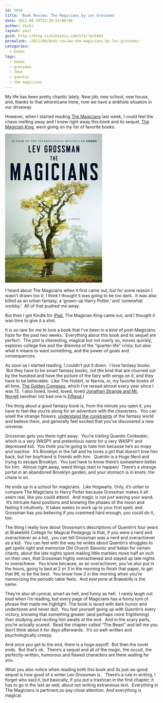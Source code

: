 ```yaml
---
id: 5664
title: 'Book Review: The Magicians by Lev Grossman'
date: 2011-08-29T22:29:21+00:00
author: Vicki
layout: post
guid: http://blog.vickiboykis.com/wlb/?p=5664
permalink: /2011/08/book-review-the-magicians-by-lev-grossman/
categories:
  - books
tags:
  - books
  - grossman
  - Jews
  - quentin
  - the magicians
---
```

My life has been pretty chaotic lately. New job, new school, new house, and, thanks to that whoreicane Irene, now we have a sinkhole situation in our driveway.

However, when I started reading <a href="http://www.amazon.com/Magicians-Novel-Lev-Grossman/dp/0670020559" target="_blank">The Magicians</a> last week, I could feel the chaos melting away and I knew right away this book and its sequel, <a href="http://www.amazon.com/gp/product/0670022314/ref=pd_lpo_k2_dp_sr_2?pf_rd_p=486539851&pf_rd_s=lpo-top-stripe-1&pf_rd_t=201&pf_rd_i=0670020559&pf_rd_m=ATVPDKIKX0DER&pf_rd_r=1RVG0FJV1BK9XT0J00JH" target="_blank">The Magician King</a>, were going on my list of favorite books.

<p style="text-align: left;">
  <a href="https://raw.githubusercontent.com/veekaybee/wlb/gh-pages/assets/images/2011/08/Cover_TheMagicians.jpg"><img class="aligncenter size-full wp-image-5665" title="Cover_TheMagicians" src="https://raw.githubusercontent.com/veekaybee/wlb/gh-pages/assets/images/2011/08/Cover_TheMagicians.jpg" alt="" width="319" height="489" /></a>
</p>

<p style="text-align: left;">
  I heard about The Magicians when it first came out, but for some reason I wasn&#8217;t drawn too it; I think I thought it was going to be too dark.  It was also billed as an urban fantasy, a &#8216;grown-up Harry Potter,&#8217; and &#8216;somewhat snobby.&#8217;  All of that pushed me away.
</p>

<p style="text-align: left;">
  But then I got Kindle for <a href="http://blog.vickiboykis.com/wlb/2011/08/02/the-great-news-im-getting-an-ipad-the-terrible-news-im-getting-an-ipad/" target="_blank">iPad</a>, The Magician King came out, and I thought it was time to give it a shot.
</p>

<p style="text-align: left;">
  It is so rare for me to love a book that I&#8217;ve been in a kind of post-Magicians haze for the past two weeks.  Everything about this book and its sequel are perfect.  The plot is interesting, magical but not overly so, moves quickly, explores college live and the dilemma of the &#8220;quarter-life&#8221; crisis, but also what it means to want something, and the power of goals and consequences.
</p>

<p style="text-align: left;">
  As soon as I started reading, I couldn&#8217;t put it down.  I love fantasy books.  But they have to be smart fantasy books, not the kind that are churned out by the hundred and have the picture of the fairy with wings on it, and they have to be believable.  Like The Hobbit, or Narnia, or, my favorite books of all time, <a href="http://www.amazon.com/Golden-Compass-Dark-Materials-Book/dp/0345413350" target="_blank">The Golden Compass</a>, which I&#8217;ve reread almost every year since I was 13.  I also loved, loved, loved, loved <a href="http://www.amazon.com/Jonathan-Strange-Mr-Norrell-Novel/dp/0765356155/ref=sr_1_1?s=books&ie=UTF8&qid=1314669226&sr=1-1" target="_blank">Jonathan Strange and Mr. Norrell</a> (another not bad one is <a href="http://www.goodreads.com/book/show/6276214-elfland" target="_blank">Elfland</a>.)
</p>

<p style="text-align: left;">
  The thing about a good fantasy book is, from the minute you open it, you have to feel like you&#8217;re along for an adventure with the characters.  You can smell the strange flowers, <a href="http://fantasy.fictionfactor.com/articles/fantasyrules.html" target="_blank">understand the constraints</a> of the fantasy world and believe them, and generally feel excited that you&#8217;ve discovered a new universe.
</p>

<p style="text-align: left;">
  Grossman gets you there right away.  You&#8217;re trailing Quentin Coldwater, which is a very WASPY and pretentious name for a very WASPY and depressed kid.  You think you&#8217;re going to hate him because he&#8217;s so mopy and inactive.  It&#8217;s Brooklyn in the fall and he loves a girl that doesn&#8217;t love him back, but her boyfriend is friends with him.  Quentin is a Huge Nerd and trying to escape Brooklyn.  You just have to know there&#8217;s somewhere better for him.  Almost right away, weird things start to happen/  There&#8217;s a strange portal in an abandoned Brooklyn garden, and your stomach is in knots: the chase is on.
</p>

<p style="text-align: left;">
  He ends up in a school for magicians.  Like Hogwarts. Only, it&#8217;s unfair to compare The Magicians to Harry Potter because Grossman makes it all seem real, like you could attend.  And magic is not just waving your wand.  It&#8217;s intricate hand positions and knowing the phases of the moon and feeling it intuitively.  It takes weeks to work up to your first spell, and Grossman has you believing if you crammed hard enough, you could do it, too.
</p>

<p style="text-align: left;">
  The thing I really love about Grossman&#8217;s descriptions of Quentin&#8217;s four years at Brakebills College for Magical Pedagogy is that, if you were a nerd and overachiever as a kid,  you can tell Grossman was a nerd and overachiever as a kid.  You can feel with the way he writes about Quentin&#8217;s struggles to get spells right and memorize Old Church Slavonic and Italian for certain chants, about the late nights spent making little marbles move half an inch on their own, that Grossman highly overachieved and stayed up late nights to overachieve.  You know because, as an overachiever, you&#8217;ve also put in the hours, going to bed at 2 or 3 in the morning to finish that paper, to get that 96, to be the best.  You know how 2 in the morning when you&#8217;re memorizing the periodic table feels.  And everyone at Brakebills is the same.
</p>

<p style="text-align: left;">
  They&#8217;re also all cynical, smart as hell, and funny as hell.  I rarely laugh out loud when I&#8217;m reading, but every page of Magicians has a funny turn of phrase that made me highlight. The book is laced with dark humor and undertones and never dull.  You feel yourself going up with Quentin&#8217;s every victory, knowing that something greater (and perhaps more frightening) than studying and reciting him awaits at the end.  And in the scary parts, you&#8217;re actually scared.  Read the chapter called &#8220;The Beast&#8221; and tell me you don&#8217;t think about it for days afterwards.  It&#8217;s so well-written and psychologically creepy.
</p>

<p style="text-align: left;">
  And once you get to the end, there is a huge payoff.  But then the novel ends.  But that&#8217;s ok.  There&#8217;s a sequel and all of the magic, the occult, the perfectly-written, humorous and flawed characters are there waiting for you.
</p>

<p style="text-align: left;">
  What you also notice when reading both this book and its just-as-good sequel is how good of a writer Lev Grossman is.   There&#8217;s a rule in writing, I forget who said it, but basically, if you put a trashcan in the first chapter, it has to go in the last as well, about not writing extraneous text.  Everything in The Magicians is pertinent,so pay close attention. And everything is magical.
</p>

<p style="text-align: left;">
  <p style="text-align: left;">